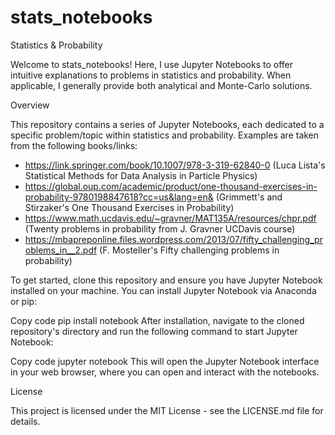 # stats_notebooks
Statistics & Probability

Welcome to stats_notebooks! Here, I use Jupyter Notebooks to offer intuitive explanations to problems in statistics and probability. When applicable, I generally provide both analytical and Monte-Carlo solutions. 

Overview

This repository contains a series of Jupyter Notebooks, each dedicated to a specific problem/topic within statistics and probability. Examples are taken from the following books/links: 
- https://link.springer.com/book/10.1007/978-3-319-62840-0  (Luca Lista's Statistical Methods for Data Analysis in Particle Physics)
- https://global.oup.com/academic/product/one-thousand-exercises-in-probability-9780198847618?cc=us&lang=en& (Grimmett's and Stirzaker's One Thousand Exercises in Probability)
- https://www.math.ucdavis.edu/~gravner/MAT135A/resources/chpr.pdf (Twenty problems in probability from J. Gravner UCDavis course)
- https://mbapreponline.files.wordpress.com/2013/07/fifty_challenging_problems_in__2.pdf (F. Mosteller's Fifty challenging problems in probability)

To get started, clone this repository and ensure you have Jupyter Notebook installed on your machine. You can install Jupyter Notebook via Anaconda or pip:

Copy code
pip install notebook
After installation, navigate to the cloned repository's directory and run the following command to start Jupyter Notebook:

Copy code
jupyter notebook
This will open the Jupyter Notebook interface in your web browser, where you can open and interact with the notebooks.

License

This project is licensed under the MIT License - see the LICENSE.md file for details.
